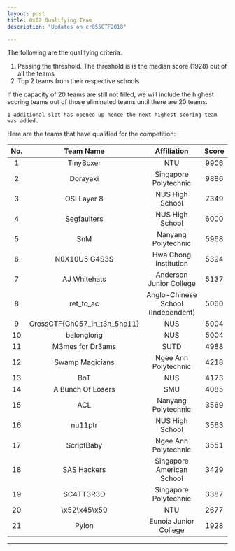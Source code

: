 ```yaml
---
layout: post
title: 0x02 Qualifying Team
description: "Updates on cr055CTF2018"

---
```


The following are the qualifying criteria: 

1. Passing the threshold. The threshold is is the median score (1928) out of all the teams 
2. Top 2 teams from their respective schools 

If the capacity of 20 teams are still not filled, we will include the highest scoring teams out of those eliminated teams until there are 20 teams.

	1 additional slot has opened up hence the next highest scoring team was added.

Here are the teams that have qualified for the competition:

| No. | Team Name | Affiliation | Score|
|:----------:|:-----------:|:-------------:|:------:|
| 1 | TinyBoxer | NTU | 9906 |
| 2 | Dorayaki | Singapore Polytechnic | 9886 |
| 3 | OSI Layer 8 | NUS High School | 7349 |
| 4 | Segfaulters | NUS High School | 6000 |
| 5 | SnM | Nanyang Polytechnic | 5968 |
| 6 | N0X10U5 G4S3S | Hwa Chong Institution | 5394 |
| 7 | AJ Whitehats | Anderson Junior College | 5137 |
| 8 | ret_to_ac | Anglo-Chinese School (Independent) | 5060 |
| 9 | CrossCTF{Gh057_in_t3h_5he11} | NUS  | 5004 |
| 10 | balonglong | NUS  | 5004 |
| 11 | M3mes for Dr3ams | SUTD | 4988 |
| 12 | Swamp Magicians | Ngee Ann Polytechnic | 4218 |
| 13 | BoT | NUS  | 4173 |
| 14 | A Bunch Of Losers | SMU | 4085 |
| 15 | ACL | Nanyang Polytechnic | 3569 |
| 16 | nu11ptr | NUS High School | 3563 |
| 17 | ScriptBaby | Ngee Ann Polytechnic | 3551 |
| 18 | SAS Hackers | Singapore American School | 3429 |
| 19 | SC4TT3R3D | Singapore Polytechnic | 3387 |
| 20 | \x52\x45\x50 | NTU | 2677 |
| 21 | Pylon | Eunoia Junior College | 1928 |


---
